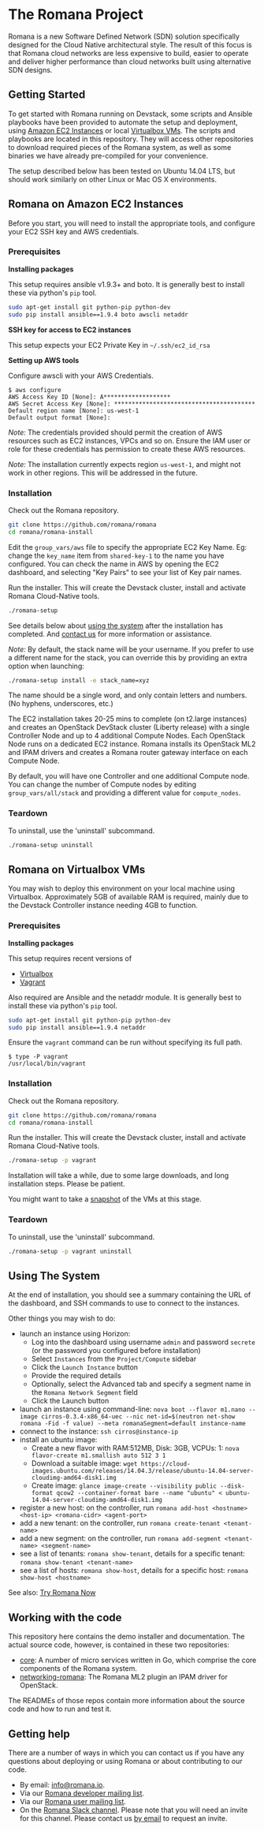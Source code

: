 # The Romana Project

Romana is a new Software Defined Network (SDN) solution specifically designed
for the Cloud Native architectural style. The result of this focus is that
Romana cloud networks are less expensive to build, easier to operate and
deliver higher performance than cloud networks built using alternative SDN
designs.

##  Getting Started

To get started with Romana running on Devstack, some scripts and Ansible
playbooks have been provided to automate the setup and deployment, using
[Amazon EC2 Instances](#romana-on-amazon-ec2-instances) or
local [Virtualbox VMs](#romana-on-virtualbox-vms).
The scripts and playbooks are located in this repository.
They will access other repositories to download required pieces of the Romana system,
as well as some binaries we have already pre-compiled for your convenience.

The setup described below has been tested on Ubuntu 14.04 LTS, but should work
similarly on other Linux or Mac OS X environments.

## Romana on Amazon EC2 Instances

Before you start, you will need to install the appropriate tools, and configure your EC2 SSH key and AWS credentials.

### Prerequisites

**Installing packages**

This setup requires ansible v1.9.3+ and boto. It is generally best to install these via python's ``pip`` tool.
```bash
sudo apt-get install git python-pip python-dev
sudo pip install ansible==1.9.4 boto awscli netaddr
```

**SSH key for access to EC2 instances**

This setup expects your EC2 Private Key in `~/.ssh/ec2_id_rsa`

**Setting up AWS tools**

Configure awscli with your AWS Credentials.
```sh-session
$ aws configure
AWS Access Key ID [None]: A*******************
AWS Secret Access Key [None]: ****************************************
Default region name [None]: us-west-1
Default output format [None]: 
```
*Note:* The credentials provided should permit the creation of AWS resources such as EC2 instances, VPCs and so on.
Ensure the IAM user or role for these credentials has permission to create these AWS resources.

*Note:* The installation currently expects region ``us-west-1``, and might not work in other regions.
This will be addressed in the future.


### Installation

Check out the Romana repository.
```bash
git clone https://github.com/romana/romana
cd romana/romana-install
```

Edit the `group_vars/aws` file to specify the appropriate EC2 Key Name.
Eg: change the `key_name` item from `shared-key-1` to the name you have configured.
You can check the name in AWS by opening the EC2 dashboard, and selecting "Key Pairs" to see your list of Key pair names.

Run the installer. This will create the Devstack cluster, install and activate Romana Cloud-Native tools.
```bash
./romana-setup
```

See details below about [using the system](#using-the-system) after the installation has completed.
And [contact us](#getting-help) for more information or assistance.

*Note:* By default, the stack name will be your username.
If you prefer to use a different name for the stack, you can override this by providing an extra option when launching:
```bash
./romana-setup install -e stack_name=xyz
```
The name should be a single word, and only contain letters and numbers. (No hyphens, underscores, etc.)

The EC2 installation takes 20-25 mins to complete (on t2.large instances) and creates an OpenStack DevStack cluster (Liberty release) with a single Controller Node and up to 4 additional Compute Nodes. Each OpenStack Node runs on a dedicated EC2 instance. Romana installs its OpenStack ML2 and IPAM drivers and creates a Romana router gateway interface on each Compute Node.

By default, you will have one Controller and one additional Compute node. You can change the number of Compute nodes by editing `group_vars/all/stack` and providing a different value for `compute_nodes`.


### Teardown

To uninstall, use the 'uninstall' subcommand.
```bash
./romana-setup uninstall
```

## Romana on Virtualbox VMs

You may wish to deploy this environment on your local machine using Virtualbox.
Approximately 5GB of available RAM is required, mainly due to the Devstack Controller instance needing 4GB to function.

### Prerequisites

**Installing packages**

This setup requires recent versions of
- [Virtualbox](https://www.virtualbox.org/wiki/Downloads)
- [Vagrant](https://www.vagrantup.com/downloads.html)

Also required are Ansible and the netaddr module. It is generally best to install these via python's ``pip`` tool.
```bash
sudo apt-get install git python-pip python-dev
sudo pip install ansible==1.9.4 netaddr
```

Ensure the `vagrant` command can be run without specifying its full path.
```sh-session
$ type -P vagrant
/usr/local/bin/vagrant
```

### Installation

Check out the Romana repository.
```bash
git clone https://github.com/romana/romana
cd romana/romana-install
```

Run the installer. This will create the Devstack cluster, install and activate Romana Cloud-Native tools.

```bash
./romana-setup -p vagrant
```

Installation will take a while, due to some large downloads, and long installation steps. Please be patient.

You might want to take a [snapshot](https://www.virtualbox.org/manual/ch01.html#snapshots) of the VMs at this stage.

### Teardown

To uninstall, use the 'uninstall' subcommand.
```bash
./romana-setup -p vagrant uninstall
```

## Using The System

At the end of installation, you should see a summary containing the URL of the dashboard,
and SSH commands to use to connect to the instances.

Other things you may wish to do:
- launch an instance using Horizon:
  * Log into the dashboard using username `admin` and password `secrete` (or the password you configured before installation)
  * Select `Instances` from the `Project/Compute` sidebar
  * Click the `Launch Instance` button
  * Provide the required details
  * Optionally, select the Advanced tab and specify a segment name in the `Romana Network Segment` field
  * Click the Launch button
- launch an instance using command-line: `nova boot --flavor m1.nano --image cirros-0.3.4-x86_64-uec --nic net-id=$(neutron net-show romana -Fid -f value) --meta romanaSegment=default instance-name`
- connect to the instance: `ssh cirros@instance-ip`
- install an ubuntu image:
  * Create a new flavor with RAM:512MB, Disk: 3GB, VCPUs: 1: `nova flavor-create m1.smallish auto 512 3 1`
  * Download a suitable image: `wget https://cloud-images.ubuntu.com/releases/14.04.3/release/ubuntu-14.04-server-cloudimg-amd64-disk1.img`
  * Create image: `glance image-create --visibility public --disk-format qcow2 --container-format bare --name "ubuntu" < ubuntu-14.04-server-cloudimg-amd64-disk1.img`
- register a new host: on the controller, run `romana add-host <hostname> <host-ip> <romana-cidr> <agent-port>`
- add a new tenant: on the controller, run `romana create-tenant <tenant-name>`
- add a new segment: on the controller, run `romana add-segment <tenant-name> <segment-name>`
- see a list of tenants: `romana show-tenant`, details for a specific tenant: `romana show-tenant <tenant-name>`
- see a list of hosts: `romana show-host`, details for a specific host: `romana show-host <hostname>`

See also: [Try Romana Now](http://romana.io/try_romana/openstack/)

## Working with the code

This repository here contains the demo installer and documentation. The actual
source code, however, is contained in these two repositories:

* [core](https://github.com/romana/core ): A number of micro services written in Go, which comprise the core components of the Romana system.
* [networking-romana](https://github.com/romana/networking-romana): The Romana ML2 plugin an IPAM driver for OpenStack.

The READMEs of those repos contain more information about the source code and
how to run and test it.

## Getting help

There are a number of ways in which you can contact us if you have any
questions about deploying or using Romana or about contributing to our code.

* By email: [info@romana.io](mailto:info@romana.io).
* Via our [Romana developer mailing list](https://groups.google.com/forum/?hl=en#!forum/romana-dev).
* Via our [Romana user mailing list](https://groups.google.com/forum/?hl=en#!forum/romana-user).
* On the [Romana Slack channel](https://romana.slack.com/). Please note that you will need an invite for this channel. Please contact us [by email](mailto:info@romana.io) to request an invite.

